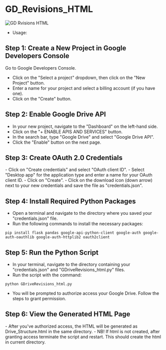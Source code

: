 # GD_Revisions_HTML


![GD Rvisions HTML](https://media.makeameme.org/created/revisions-revisions-everywhere.jpg)

- Usage:

<h2>Step 1: Create a New Project in Google Developers Console</h2>


Go to Google Developers Console.
- Click on the "Select a project" dropdown, then click on the "New Project" button.
- Enter a name for your project and select a billing account (if you have one).
- Click on the "Create" button.

<h2>Step 2: Enable Google Drive API</h2>

- In your new project, navigate to the "Dashboard" on the left-hand side.
- Click on the "+ ENABLE APIS AND SERVICES" button.
- In the search bar, type "Google Drive" and select "Google Drive API".
- Click the "Enable" button on the next page.

<h2>Step 3: Create OAuth 2.0 Credentials</h2>
- Click on "Create credentials" and select "OAuth client ID".
- Select "Desktop app" for the application type and enter a name for your OAuth client ID.
- Click on "Create".
- Click on the download icon (down arrow) next to your new credentials and save the file as "credentials.json".

<h2>Step 4: Install Required Python Packages</h2>

- Open a terminal and navigate to the directory where you saved your "credentials.json" file.
- Run the following commands to install the necessary packages:

```pip install flask pandas google-api-python-client google-auth google-auth-oauthlib google-auth-httplib2 oauth2client```

<h2>Step 5: Run the Python Script</h2>

- In your terminal, navigate to the directory containing your "credentials.json" and "GDriveRevisions_html.py" files.
- Run the script with the command:

```python GDriveRevisions_html.py```

- You will be prompted to authorize access your Google Drive. Follow the steps to grant permission.

<h2>Step 6: View the Generated HTML Page</h2>
- After you've authorized access, the HTML will be generated as Drive_Structure.html in the same directory.
- NB! If html is not created, after granting access terminate the script and restart. This should create the html in current directory.
